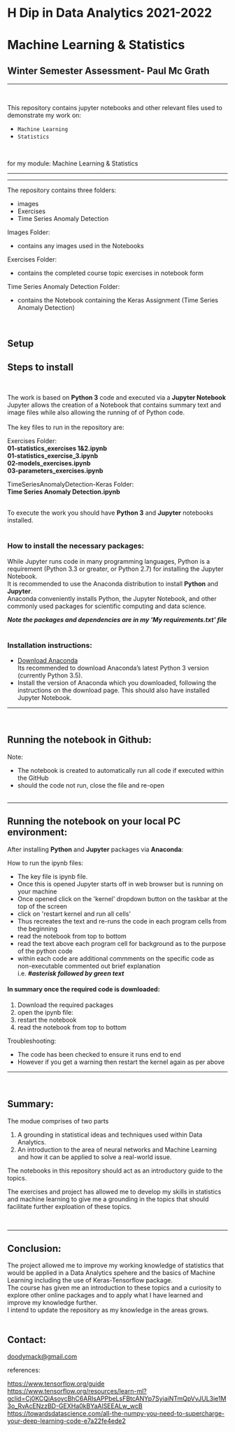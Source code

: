 
# H Dip in Data Analytics 2021-2022
# Machine Learning & Statistics
## Winter Semester Assessment- Paul Mc Grath
***
<br>

This repository contains jupyter notebooks and other relevant files used to demonstrate my work on:
- ``Machine Learning``
- ``Statistics``
<br>

 for my module: 
 Machine Learning & Statistics

---
---

The repository contains three folders:
- images
- Exercises
- Time Series Anomaly Detection

Images Folder:
- contains any images used in the Notebooks

Exercises Folder:
- contains the completed course topic exercises in notebook form

Time Series Anomaly Detection Folder:
- contains the Notebook containing the Keras Assignment (Time Series Anomaly Detection)

<br>

## Setup

Steps to install
---
<br>

The work is based on **Python 3** code and executed via a **Jupyter Notebook** <br>
Jupyter allows the creation of a Notebook that contains summary text and image files while also allowing the running of of Python code. <br><br>
The key files to run in the repository are:  

Exercises Folder:  
**01-statistics_exercises 1&2.ipynb**  
**01-statistics_exercise_3.ipynb**  
**02-models_exercises.ipynb**   
**03-parameters_exercises.ipynb**  

TimeSeriesAnomalyDetection-Keras Folder:  
**Time Series Anomaly Detection.ipynb**  
<br>

To execute the work you should have **Python 3**  and  **Jupyter** notebooks installed. <br><br>


### How to install the necessary packages:
While Jupyter runs code in many programming languages, Python is a requirement (Python 3.3 or greater, or Python 2.7) for installing the Jupyter Notebook.  
It is recommended to use the Anaconda distribution to install **Python** and 
**Jupyter**. <br>
Anaconda conveniently installs Python, the Jupyter Notebook, and other commonly used packages for scientific computing and data science.

***Note the packages and dependencies are in my 'My requirements.txt' file*** <br> <br>

### Installation instructions:

- [Download Anaconda](https://www.anaconda.com/products/individual) <br>
 Its recommended to download Anaconda’s latest Python 3 version (currently Python 3.5).
- Install the version of Anaconda which you downloaded, following the instructions on the download page.
This should also have installed Jupyter Notebook. <br>
---
<br>

## Running the notebook in Github:

Note: 
- The notebook is created to automatically run all code if executed within the GitHub 
- should the code not run, close the file and re-open <br><br>

---

## Running the notebook on your local PC environment:

After installing **Python** and **Jupyter** packages via **Anaconda**:


How to run the ipynb files:

- The key file is ipynb file.
- Once this is opened Jupyter starts off in web browser but is running on your machine
- Once opened click on the 'kernel' dropdown button on the taskbar at the top of the screen
- click on 'restart kernel and run all cells'
- Thus recreates the text and re-runs the code in each program cells from the beginning
- read the notebook from top to bottom
- read the text above each program cell for background as to the purpose of the python code 
- within each code are additional commments on the specific code  as non-executable commented out brief explanation  
i.e. ***#asterisk followed by green text***

#### In summary once the required code is downloaded:
1. Download the required packages
2. open the ipynb file: 
3. restart the notebook
4. read the notebook from top to bottom

Troubleshooting:
- The code has been checked to ensure it runs end to end
- However if you get a warning then restart the kernel again as per above <br>

---

<br>

## Summary: 
 The modue comprises of two parts  
 1. A grounding in statistical ideas and techniques used within Data Analytics.  
 2. An introduction to the area of neural networks and Machine Learning and how it can be applied to solve a real-world issue.

 The notebooks in this repository should act as an introductory guide to the topics.  

 The exercises and project has allowed me to develop my skills in statistics and machine learning to give me a grounding in the topics that should facilitate further exploation of these topics.<br>

<br>

---


## Conclusion:

The project allowed me to improve my working knowledge of statistics that would be applied in a Data Analytics spehere and the basics of Machine Learning including the use of Keras-Tensorflow package. <br>  The course has given me an introduction to these topics and a curiosity to explore other online packages  and to apply what I have learned and improve my knowledge further.  
I intend to update the repository as my knowledge in the areas grows.<br><br> 



## Contact: 

[doodymack@gmail.com](mailto:doodymack@gmail.com)

references:<br>

https://www.tensorflow.org/guide<br>
https://www.tensorflow.org/resources/learn-ml?gclid=Cj0KCQiAsoycBhC6ARIsAPPbeLsFBtcANYp7SyiaiNTmQpVvJUL3ie1M3o_RvAcENzzBD-GEXHa0kBYaAlSEEALw_wcB
<br>
https://towardsdatascience.com/all-the-numpy-you-need-to-supercharge-your-deep-learning-code-e7a22fe4ede2